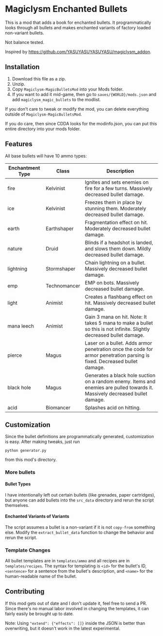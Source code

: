 # Magiclysm Enchanted Bullets

This is a mod that adds a book for enchanted bullets. It programmatically looks through all bullets and makes enchanted variants of factory loaded non-variant bullets.

Not balance tested.

Inspired by https://github.com/YASUYASUYASUYASU/magiclysm_addon.

## Installation

1. Download this file as a zip.
2. Unzip.
3. Copy `Magiclysm-MagicBulletsMod` into your Mods folder.
4. If you want to add it mid-game, then go to `saves/{WORLD}/mods.json` and add `magiclysm_magic_bullets` to the modlist.

If you don't care to tweak or modify the mod, you can delete everything outside of `Magiclysm-MagicBulletsMod`.

If you do care, then since CDDA looks for the modinfo.json, you can put this entire directory into your mods folder.

## Features

All base bullets will have 10 ammo types:

Enchantment Type | Class |Description
--- | --- | ---
fire | Kelvinist | Ignites and sets enemies on fire for a few turns. Massively decreased bullet damage.
ice | Kelvinist | Freezes them in place by stunning them. Moderately decreased bullet damage.
earth | Earthshaper | Fragmentation effect on hit. Moderately decreased bullet damage.
nature | Druid | Blinds if a headshot is landed, and slows them down. Mildly decreased bullet damage.
lightning | Stormshaper | Chain lightning on a bullet. Massively decreased bullet damage.
emp | Technomancer | EMP on bots. Massively decreased bullet damage.
light | Animist | Creates a flashbang effect on hit. Massively decreased bullet damage.
mana leech | Animist | Gain 3 mana on hit. Note: It takes 5 mana to make a bullet so this is not infinite. Slightly decreased bullet damage.
pierce | Magus | Laser on a bullet. Adds armor penetration once the code for armor penetration parsing is fixed. Decreased bullet damage.
black hole | Magus | Generates a black hole suction on a random enemy. Items and enemies are pulled towards it. Massively decreased bullet damage.
acid | Biomancer | Splashes acid on hitting.

## Customization

Since the bullet definitions are programmatically generated, customization is easy. After making tweaks, just run

```
python generator.py
```

from this mod's directory.

### More bullets

#### Bullet Types

I have intentionally left out certain bullets (like grenades, paper cartridges), but anyone can add bullets into the `src_data` directory and rerun the script themselves.

#### Enchanted Variants of Variants

The script assumes a bullet is a non-variant if it is not `copy-from` something else. Modify the `extract_bullet_data` function to change the behavior and rerun the script.

### Template Changes

All bullet templates are in `templates/ammo` and all recipes are in `templates/recipes`. The syntax for templating is `<id>` for the bullet's ID, `<sentence>` for a sentence from the bullet's description, and `<name>` for the human-readable name of the bullet.

## Contributing

If this mod gets out of date and I don't update it, feel free to send a PR. Since there's no manual labor involved in changing the templates, it can fairly easily be brought up to date.

Note: Using `"extend": {"effects": []}` inside the JSON is better than overwriting, but it doesn't work in the latest experimental.